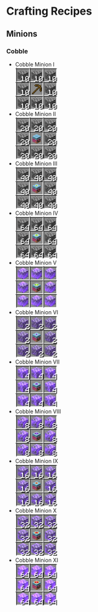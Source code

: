# Crafting Recipes

## Minions

### Cobble

- Cobble Minion I  
![cobbleMinion1](/img/recipes/cobbleMinion1.png)
- Cobble Minion II  
![cobbleMinion2](/img/recipes/cobbleMinion2.png)
- Cobble Minion III  
![cobbleMinion3](/img/recipes/cobbleMinion3.png)
- Cobble Minion IV  
![cobbleMinion4](/img/recipes/cobbleMinion4.png)
- Cobble Minion V  
![cobbleMinion5](/img/recipes/cobbleMinion5.png)
- Cobble Minion VI  
![cobbleMinion6](/img/recipes/cobbleMinion6.png)
- Cobble Minion VII  
![cobbleMinion7](/img/recipes/cobbleMinion7.png)
- Cobble Minion VIII  
![cobbleMinion8](/img/recipes/cobbleMinion8.png)
- Cobble Minion IX  
![cobbleMinion9](/img/recipes/cobbleMinion9.png)
- Cobble Minion X  
![cobbleMinion10](/img/recipes/cobbleMinion10.png)
- Cobble Minion XI  
![cobbleMinion11](/img/recipes/cobbleMinion11.png)